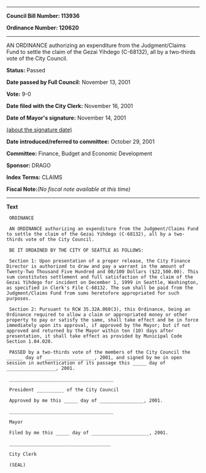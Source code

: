 

********

**Council Bill Number: 113936**
   
**Ordinance Number: 120620**
********

 AN ORDINANCE authorizing an expenditure from the Judgment/Claims Fund to settle the claim of the Gezai Yihdego (C-68132), all by a two-thirds vote of the City Council.

**Status:** Passed
   
**Date passed by Full Council:** November 13, 2001
   
**Vote:** 9-0
   
**Date filed with the City Clerk:** November 16, 2001
   
**Date of Mayor's signature:** November 14, 2001
   
[(about the signature date)](/~public/approvaldate.htm)
   
   
   
**Date introduced/referred to committee:** October 29, 2001
   
**Committee:** Finance, Budget and Economic Development
   
**Sponsor:** DRAGO
   
   
**Index Terms:** CLAIMS

**Fiscal Note:**_(No fiscal note available at this time)_

********

**Text**
   
```
 ORDINANCE

 AN ORDINANCE authorizing an expenditure from the Judgment/Claims Fund to settle the claim of the Gezai Yihdego (C-68132), all by a two-thirds vote of the City Council.

 BE IT ORDAINED BY THE CITY OF SEATTLE AS FOLLOWS:

 Section 1: Upon presentation of a proper release, the City Finance Director is authorized to draw and pay a warrant in the amount of Twenty-Two Thousand Five Hundred and 00/100 Dollars ($22,500.00). This sum constitutes settlement and full satisfaction of the claim of the Gezai Yihdego for incident on December 1, 1999 in Seattle, Washington, as specified in Clerk's File C-68132. The sum shall be paid from the Judgment/Claims Fund from sums heretofore appropriated for such purposes.

 Section 2: Pursuant to RCW 35.32A.060(3), this Ordinance, being an Ordinance required to allow a claim or appropriated money or other property to pay or satisfy the same, shall take effect and be in force immediately upon its approval, if approved by the Mayor; but if not approved and returned by the Mayor within ten (10) days after presentation, it shall take effect as provided by Municipal Code Section 1.04.020.

 PASSED by a two-thirds vote of the members of the City Council the ______ day of __________________, 2001, and signed by me in open session in authentication of its passage this _____ day of __________________, 2001.

 ______________________________________

 President __________ of the City Council

 Approved by me this _____ day of ________________, 2001.

 ______________________________________

 Mayor

 Filed by me this _____ day of _____________________, 2001.

 _____________________________________

 City Clerk

 (SEAL)

```
